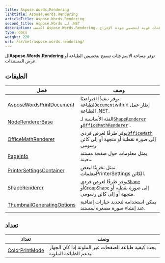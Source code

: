 ```yaml
---
title: Aspose.Words.Rendering
linktitle: Aspose.Words.Rendering
articleTitle: Aspose.Words.Rendering
second_title: Aspose.Words لـ .NET
description: اكتشف Aspose.Words.Rendering، وقم بتخصيص طباعة المستندات وتقديمها بسهولة باستخدام فئات قوية لتحسين جودة الإخراج.
type: docs
weight: 220
url: /ar/net/aspose.words.rendering/
---
```

ال**Aspose.Words.Rendering** توفر مساحة الاسم فئات تسمح بتخصيص الطباعة أو عرض المستندات.

## الطبقات

| فصل | وصف |
| --- | --- |
| [AsposeWordsPrintDocument](./asposewordsprintdocument/) | يوفر تنفيذًا افتراضيًا لطباعة[`Document`](../aspose.words/document/)within إطار عمل الطباعة .NET. |
| [NodeRendererBase](./noderendererbase/) | الفئة الأساسية لـ[`ShapeRenderer`](../aspose.words.rendering/shaperenderer/) و[`OfficeMathRenderer`](../aspose.words.rendering/officemathrenderer/) . |
| [OfficeMathRenderer](./officemathrenderer/) | يوفر طرقًا لعرض فردي[`OfficeMath`](../aspose.words.math/officemath/) إلى صورة نقطية أو متجهة أو إلى كائن رسومي. |
| [PageInfo](./pageinfo/) | يمثل معلومات حول صفحة مستند معينة. |
| [PrinterSettingsContainer](./printersettingscontainer/) | تمثل تخزينًا لبعض معلماتPrinterSettings الكائن. |
| [ShapeRenderer](./shaperenderer/) | يوفر طرقًا لعرض فردي[`Shape`](../aspose.words.drawing/shape/) أو[`GroupShape`](../aspose.words.drawing/groupshape/) إلى صورة نقطية أو متجهة أو إلى كائن رسومي. |
| [ThumbnailGeneratingOptions](./thumbnailgeneratingoptions/) | يمكن استخدامه لتحديد خيارات إضافية عند إنشاء صورة مصغرة لمستند. |
## تعداد

| تعداد | وصف |
| --- | --- |
| [ColorPrintMode](./colorprintmode/) | يحدد كيفية طباعة الصفحات غير الملونة إذا كان الجهاز يدعم الطباعة الملونة. |
